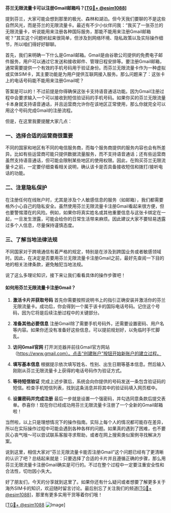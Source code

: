 **芬兰无限流量卡可以注册Gmail邮箱吗？[[TG💪+ @esim1088](https://t.me/s/esim1088)]**

提到芬兰，大家可能会想到那里的极光、森林和湖泊。但今天我们要聊的不是这些自然风光，而是芬兰的无限流量卡。最近有不少小伙伴问我：“我买了一张芬兰的无限流量卡，听说能用来注册各种国际服务，那能不能用来注册Gmail邮箱呢？”其实这个问题听起来很简单，但涉及到网络环境、隐私政策以及实际操作细节，所以咱们得好好聊聊。

首先，我们来明确一下什么是Gmail邮箱。Gmail是由谷歌公司提供的免费电子邮件服务，用户可以通过它发送和接收邮件、管理日程安排等。要注册Gmail邮箱，通常需要提供一个有效的手机号码用于验证身份。而芬兰无限流量卡作为一种虚拟或实体SIM卡，其主要功能是为用户提供互联网接入服务。那么问题来了：这张卡上的电话号码能不能用来注册Gmail呢？

答案是可以的！不过前提是你得确保这张卡支持语音通话功能。因为Gmail注册过程中会要求输入一个可以接收到短信验证码的手机号码。如果你买的芬兰无限流量卡本身就支持语音通话，并且运营商允许你在该地区正常使用，那么你就完全可以用这个号码完成Gmail的注册流程。

但是，在这里我要提醒大家几点：

### **一、选择合适的运营商很重要**
不同的国家和地区有不同的电信服务商，而每个服务商提供的服务内容也会有所差异。比如有些运营商可能只提供数据流量服务，而不支持语音通话；还有些运营商虽然支持语音通话，但可能会限制某些地区的使用权限。因此，在购买芬兰无限流量卡之前，一定要仔细查看相关说明，确认该卡是否具备接收短信和拨打/接听电话的功能。

### **二、注意隐私保护**
在注册任何在线账户时，尤其是涉及个人敏感信息的服务（如邮箱），我们都需要格外小心自己的隐私安全。虽然使用芬兰无限流量卡注册Gmail看起来很方便，但也要警惕潜在的风险。例如，如果你将真实姓名或其他重要信息与这张卡绑定在一起，一旦发生泄露，可能会给你的日常生活带来麻烦。因此建议大家不要轻易透露过多个人信息，尽量保持谨慎态度。

### **三、了解当地法律法规**
不同国家对于跨境通信有着严格的规定，特别是在涉及到跨国业务或者敏感领域时。因此，在决定是否要用芬兰无限流量卡注册Gmail之前，最好先查阅一下目的地的相关法律条款，避免触犯当地法规。

说了这么多理论知识，接下来让我们看看具体的操作步骤吧！

#### **如何用芬兰无限流量卡注册Gmail？**

1. **激活卡片并获取号码**
   首先你需要按照说明书上的指引正确安装并激活你的芬兰无限流量卡。成功后，你会得到一个属于该卡的国际电话号码。记住这个号码，因为它将是后续注册过程中的关键部分。

2. **准备其他必要信息**
   注册Gmail除了需要手机号码外，还需要设置密码、用户名等内容。如果你还没有准备好这些信息，可以提前规划好，以免临时手忙脚乱。

3. **访问Gmail官网**
   打开浏览器并前往Gmail官方网站（https://www.gmail.com）。点击“创建账户”按钮开始新账户的建立过程。

4. **填写基本信息**
   根据提示依次填写姓名、性别、出生日期等基本信息。然后输入刚刚从芬兰无限流量卡上获得的电话号码作为验证方式。

5. **等待短信验证**
   完成上述步骤后，系统会向你提供的号码发送一条包含验证码的短信。检查手机短信列表，找到这条消息并将其中的验证码填入网页框中。

6. **设置密码并完成注册**
   最后一步就是设置一个强密码，并勾选同意条款后提交表单。恭喜你！现在你已经成功用芬兰无限流量卡注册了一个全新的Gmail邮箱啦！

当然啦，以上只是理想情况下的操作指南。实际上每个人的情况都可能存在差异，所以在实际操作过程中可能会遇到各种各样的问题。如果真的遇到了困难，也不要灰心丧气哦～可以尝试联系客服寻求帮助，或者在网上搜索类似案例寻找解决方案。

说到这里，相信大家对“芬兰无限流量卡能否注册Gmail”这个问题已经有了更清晰的认识了吧？总结起来就是：只要选择了合适的卡片并且遵循正确的步骤，那么用芬兰无限流量卡注册Gmail确实是可行的。不过在整个过程中一定要注重安全性和合法性，切勿因小失大。

好了朋友们，今天的分享就到这里了。如果你还有什么疑问或者想要了解更多关于海外SIM卡的知识，欢迎随时留言讨论。最后别忘了关注我们的频道[[TG💪+ @esim1088](https://t.me/s/esim1088)]，那里有更多实用干货等着你们哦！

[[TG💪+ @esim1088](https://t.me/s/esim1088) ![Image](https://i.postimg.cc/4NQfJmqS/Snipaste-2025-05-13-00-14-12.png)]